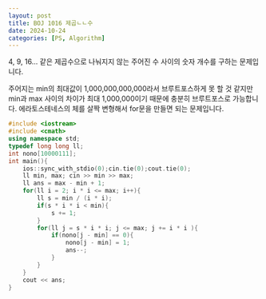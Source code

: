 ```yaml
---
layout: post
title: BOJ 1016 제곱ㄴㄴ수
date: 2024-10-24
categories: [PS, Algorithm]
---
```


4, 9, 16... 같은 제곱수으로 나눠지지 않는 주어진 수 사이의 숫자 개수를 구하는 문제입니다. 

주어지는 min의 최대값이 1,000,000,000,000라서 브루트포스하게 못 할 것 같지만 
min과 max 사이의 차이가 최대 1,000,000이기 때문에 충분히 브루트포스로 가능합니다. 
에라토스테네스의 체를 살짝 변형해서 for문을 만들면 되는 문제입니다. 

```cpp
#include <iostream>
#include <cmath> 
using namespace std; 
typedef long long ll; 
int nono[10000111];
int main(){
    ios::sync_with_stdio(0);cin.tie(0);cout.tie(0); 
    ll min, max; cin >> min >> max;
    ll ans = max - min + 1; 
    for(ll i = 2; i * i <= max; i++){
		ll s = min / (i * i); 
		if(s * i * i < min){
		    s += 1; 
		}
		for(ll j = s * i * i; j <= max; j += i * i ){
		    if(nono[j - min] == 0){
		        nono[j - min] = 1;
		        ans--;     
		    }
		}
	}
	cout << ans; 
}